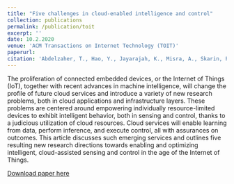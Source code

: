 ```yaml
---
title: "Five challenges in cloud-enabled intelligence and control"
collection: publications
permalink: /publication/toit
excerpt: ''
date: 10.2.2020
venue: 'ACM Transactions on Internet Technology (TOIT)'
paperurl: 
citation: 'Abdelzaher, T., Hao, Y., Jayarajah, K., Misra, A., Skarin, P., Yao, S., Weerakoon, D. and Årzén, K.E., 2020. Five challenges in cloud-enabled intelligence and control. ACM Transactions on Internet Technology (TOIT), 20(1), pp.1-19.'
---
```

The proliferation of connected embedded devices, or the Internet of Things (IoT), together with recent advances in machine intelligence, will change the profile of future cloud services and introduce a variety of
new research problems, both in cloud applications and infrastructure layers. These problems are centered
around empowering individually resource-limited devices to exhibit intelligent behavior, both in sensing and
control, thanks to a judicious utilization of cloud resources. Cloud services will enable learning from data,
perform inference, and execute control, all with assurances on outcomes. This article discusses such emerging services and outlines five resulting new research directions towards enabling and optimizing intelligent,
cloud-assisted sensing and control in the age of the Internet of Things.

[Download paper here](https://dl.acm.org/doi/pdf/10.1145/3366021)

<!-- Recommended citation: Weerakoon, D., Subbaraju, V., Tran, T. and Misra, A., 2022. Cosm2ic: Optimizing real-time multi-modal instruction comprehension. IEEE Robotics and Automation Letters, 7(4), pp.10697-10704. -->